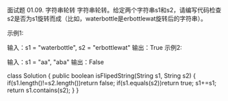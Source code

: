 面试题 01.09. 字符串轮转
字符串轮转。给定两个字符串s1和s2，请编写代码检查s2是否为s1旋转而成（比如，waterbottle是erbottlewat旋转后的字符串）。

示例1:

 输入：s1 = "waterbottle", s2 = "erbottlewat"
 输出：True
示例2:

 输入：s1 = "aa", "aba"
 输出：False
 
 class Solution 
{
    public boolean isFlipedString(String s1, String s2) 
    {
        if(s1.length()!=s2.length())return false;
        if(s1.equals(s2))return true;
        s1+=s1;
        return s1.contains(s2);
    }
}
